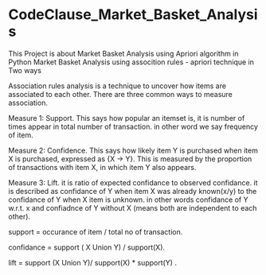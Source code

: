 # CodeClause_Market_Basket_Analysis
This Project is about Market Basket Analysis using Apriori algorithm in Python
Market Basket Analysis using assocition rules - apriori technique in Two ways

Association rules analysis is a technique to uncover how items are associated to each other. There are three common ways to measure association.

Measure 1: Support. This says how popular an itemset is, it is number of times appear in total number of transaction. in other word we say frequency of item.

Measure 2: Confidence. This says how likely item Y is purchased when item X is purchased, expressed as {X -> Y}. This is measured by the proportion of transactions with item X, in which item Y also appears.

Measure 3: Lift. it is ratio of expected confidance to observed confidance. it is described as confidance of Y when item X was already known(x/y) to the confidance of Y when X item is unknown. in other words confidance of Y w.r.t. x and confiadnce of Y without X (means both are independent to each other).

support = occurance of item / total no of transaction.

confidance = support ( X Union Y) / support(X).

lift = support (X Union Y)/ support(X) * support(Y) .
